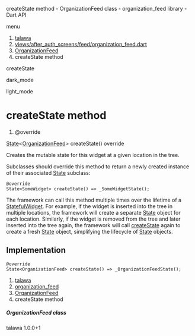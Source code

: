 




createState method - OrganizationFeed class - organization\_feed library - Dart API







menu

1. [talawa](../../index.html)
2. [views/after\_auth\_screens/feed/organization\_feed.dart](../../views_after_auth_screens_feed_organization_feed/views_after_auth_screens_feed_organization_feed-library.html)
3. [OrganizationFeed](../../views_after_auth_screens_feed_organization_feed/OrganizationFeed-class.html)
4. createState method

createState


dark\_mode

light\_mode




# createState method


1. @override

[State](https://api.flutter.dev/flutter/widgets/State-class.html)<[OrganizationFeed](../../views_after_auth_screens_feed_organization_feed/OrganizationFeed-class.html)>
createState()
override

Creates the mutable state for this widget at a given location in the tree.

Subclasses should override this method to return a newly created
instance of their associated [State](https://api.flutter.dev/flutter/widgets/State-class.html) subclass:

```
@override
State<SomeWidget> createState() => _SomeWidgetState();

```

The framework can call this method multiple times over the lifetime of
a [StatefulWidget](https://api.flutter.dev/flutter/widgets/StatefulWidget-class.html). For example, if the widget is inserted into the tree
in multiple locations, the framework will create a separate [State](https://api.flutter.dev/flutter/widgets/State-class.html) object
for each location. Similarly, if the widget is removed from the tree and
later inserted into the tree again, the framework will call [createState](../../views_after_auth_screens_feed_organization_feed/OrganizationFeed/createState.html)
again to create a fresh [State](https://api.flutter.dev/flutter/widgets/State-class.html) object, simplifying the lifecycle of
[State](https://api.flutter.dev/flutter/widgets/State-class.html) objects.


## Implementation

```
@override
State<OrganizationFeed> createState() => _OrganizationFeedState();
```

 


1. [talawa](../../index.html)
2. [organization\_feed](../../views_after_auth_screens_feed_organization_feed/views_after_auth_screens_feed_organization_feed-library.html)
3. [OrganizationFeed](../../views_after_auth_screens_feed_organization_feed/OrganizationFeed-class.html)
4. createState method

##### OrganizationFeed class





talawa
1.0.0+1






